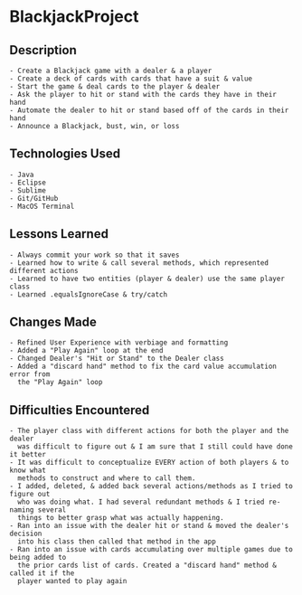 # BlackjackProject

## Description
	- Create a Blackjack game with a dealer & a player
	- Create a deck of cards with cards that have a suit & value
	- Start the game & deal cards to the player & dealer
	- Ask the player to hit or stand with the cards they have in their hand
	- Automate the dealer to hit or stand based off of the cards in their hand
	- Announce a Blackjack, bust, win, or loss

## Technologies Used
	- Java
	- Eclipse
	- Sublime
	- Git/GitHub
	- MacOS Terminal

## Lessons Learned
	- Always commit your work so that it saves
	- Learned how to write & call several methods, which represented different actions
	- Learned to have two entities (player & dealer) use the same player class
	- Learned .equalsIgnoreCase & try/catch

## Changes Made
	- Refined User Experience with verbiage and formatting
	- Added a "Play Again" loop at the end
	- Changed Dealer's "Hit or Stand" to the Dealer class
	- Added a "discard hand" method to fix the card value accumulation error from
	  the "Play Again" loop


	 
## Difficulties Encountered
	- The player class with different actions for both the player and the dealer
	  was difficult to figure out & I am sure that I still could have done it better
	- It was difficult to conceptualize EVERY action of both players & to know what
	  methods to construct and where to call them.
	- I added, deleted, & added back several actions/methods as I tried to figure out
	  who was doing what. I had several redundant methods & I tried re-naming several 
	  things to better grasp what was actually happening.
	- Ran into an issue with the dealer hit or stand & moved the dealer's decision
	  into his class then called that method in the app
	- Ran into an issue with cards accumulating over multiple games due to being added to
	  the prior cards list of cards. Created a "discard hand" method & called it if the
	  player wanted to play again

